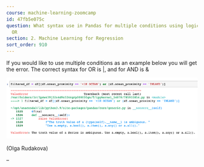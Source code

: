 ```yaml
---
course: machine-learning-zoomcamp
id: 47fb5e075c
question: What syntax use in Pandas for multiple conditions using logical AND and
  OR
section: 2. Machine Learning for Regression
sort_order: 910
---
```


If you would like to use multiple conditions as an example below you will get the error. The correct syntax for OR is |, and for AND is &

![Image](images/machine-learning-zoomcamp/image_8c4ea842.png)

(Olga Rudakova)

–


